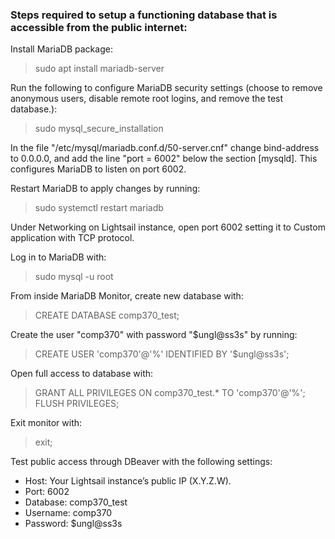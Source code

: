 
### Steps required to setup a functioning database that is accessible from the public internet:

Install MariaDB package:
> sudo apt install mariadb-server

Run the following to configure MariaDB security settings (choose to remove anonymous users, disable remote root logins, and remove the test database.):
> sudo mysql_secure_installation

In the file "/etc/mysql/mariadb.conf.d/50-server.cnf" change bind-address to 0.0.0.0, and add the line "port = 6002" below the section [mysqld]. This configures MariaDB to listen on port 6002.

Restart MariaDB to apply changes by running:
> sudo systemctl restart mariadb

Under Networking on Lightsail instance, open port 6002 setting it to Custom application with TCP protocol. 

Log in to MariaDB with:
> sudo mysql -u root

From inside MariaDB Monitor, create new database with:
> CREATE DATABASE comp370_test;

Create the user "comp370" with password "$ungl@ss3s" by running:
> CREATE USER 'comp370'@'%' IDENTIFIED BY '$ungl@ss3s';

Open full access to database with:
> GRANT ALL PRIVILEGES ON comp370_test.* TO 'comp370'@'%';<br>
> FLUSH PRIVILEGES;

Exit monitor with:
> exit;

Test public access through DBeaver with the following settings:
- Host: Your Lightsail instance’s public IP (X.Y.Z.W).
- Port: 6002
- Database: comp370_test
- Username: comp370
- Password: $ungl@ss3s
